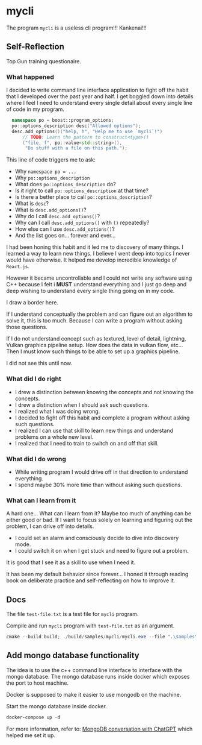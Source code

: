 # mycli

The program `mycli` is a useless cli program!!! Kankenai!!!

## Self-Reflection

Top Gun training questionaire.

### What happened

I decided to write command line interface application to fight off the habit that I developed over the past year and half. I get boggled down into details where I feel I need to understand every single detail about every single line of code in my program.

```cpp
  namespace po = boost::program_options;
  po::options_description desc("Allowed options");
  desc.add_options()("help, h", "Help me to use `mycli`!")
      // TODO: Learn the pattern to construct<type>()
      ("file, f", po::value<std::string>(),
       "Do stuff with a file on this path.");
```

This line of code triggers me to ask:

- Why `namespace po = ...`
- Why `po::options_description`
- What does `po::options_description` do?
- Is it right to call `po::options_description` at that time?
- Is there a better place to call `po::options_description`?
- What is `desc`?
- What is `desc.add_options()`?
- Why do I call `desc.add_options()`?
- Why can I call `desc.add_options()` with `()` repeatedly?
- How else can I use `desc.add_options()`?
- And the list goes on... forever and ever...

I had been honing this habit and it led me to discovery of many things. I learned a way to learn new things. I believe I went deep into topics I never would have otherwise. It helped me develop incredible knowledge of `React.js`.

However it became uncontrollable and I could not write any software using C++ because I felt i **MUST** understand everything and I just go deep and deep wishing to understand every single thing going on in my code.

I draw a border here.

If I understand conceptually the problem and can figure out an algorithm to solve it, this is too much. Because I can write a program without asking those questions.

If I do not understand concept such as textured, level of detail, lightning, Vulkan graphics pipeline setup. How does the data in vulkan flow, etc... Then I must know such things to be able to set up a graphics pipeline.

I did not see this until now.

### What did I do right

- I drew a distinction between knowing the concepts and not knowing the concepts.
- I drew a distinction when I should ask such questions.
- I realized what I was doing wrong.
- I decided to fight off this habit and complete a program without asking such questions.
- I realized I can use that skill to learn new things and understand problems on a whole new level.
- I realized that I need to train to switch on and off that skill.

### What did I do wrong

- While writing program I would drive off in that direction to understand everything.
- I spend maybe 30% more time than without asking such questions.

### What can I learn from it

A hard one... What can I learn from it? Maybe too much of anything can be either good or bad. If I want to focus solely on learning and figuring out the problem, I can drive off into details.

- I could set an alarm and consciously decide to dive into discovery mode.
- I could switch it on when I get stuck and need to figure out a problem.

It is good that I see it as a skill to use when I need it.

It has been my default behavior since forever... I honed it through reading book on deliberate practice and self-reflecting on how to improve it.

## Docs

The file `test-file.txt` is a test file for `mycli` program.

Compile and run `mycli` program with `test-file.txt` as an argument.

```powershell
cmake --build build; ./build/samples/mycli/mycli.exe --file ".\samples\mycli\test-file.txt"
```

## Add mongo database functionality

The idea is to use the c++ command line interface to interface with the mongo database. The mongo database runs inside docker which exposes the port to host machine.

Docker is supposed to make it easier to use mongodb on the machine.

Start the mongo database inside docker.

```powershell
docker-compose up -d
```

For more information, refer to: [MongoDB conversation with ChatGPT](./mongo.conversation.txt) which helped me set it up.
